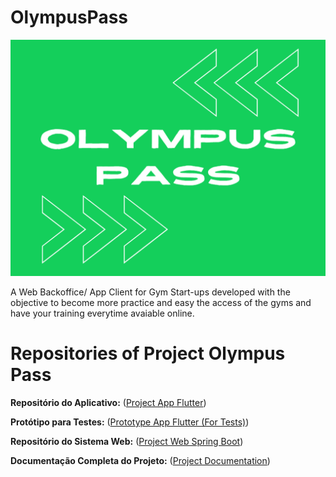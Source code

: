 # OlympusPass

![Olympus Pass Logo](ProjectsApplication/images/Splash%20Olympus%20Pass%202.png)

A Web Backoffice/ App Client for Gym Start-ups developed with the objective to become more practice and easy the access of the gyms and have your training everytime avaiable online.

# Repositories of Project Olympus Pass

**Repositório do Aplicativo:**
([Project App Flutter](https://github.com/leocostatmt/AppOlympusPassV3))

**Protótipo para Testes:**
([Prototype App Flutter (For Tests)](https://app-olympus-pass-mobilev2.flutterflow.app))

**Repositório do Sistema Web:**
([Project Web Spring Boot](https://github.com/leocostatmt/spring-tcc))

**Documentação Completa do Projeto:**
([Project Documentation](https://github.com/leocostatmt/OlympusPass/blob/main/Documentation_OlympusPass.pdf))
